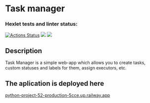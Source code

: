 # Task manager

### Hexlet tests and linter status:
[![Actions Status](https://github.com/Elenlith/python-project-52/workflows/hexlet-check/badge.svg)](https://github.com/Elenlith/python-project-52/actions)
<a href="https://codeclimate.com/github/Elenlith/python-project-83/maintainability"><img src="https://api.codeclimate.com/v1/badges/6935b60f9d56dd425474/maintainability" /></a>
<a href="https://codeclimate.com/github/Elenlith/python-project-83/test_coverage"><img src="https://api.codeclimate.com/v1/badges/6935b60f9d56dd425474/test_coverage" /></a>

## Description

Task Manager is a simple web-app which allows you to create tasks, custom statuses and labels for them, assign executors, etc. 

## The aplication is deployed here
<a href="http://python-project-52-production-5cce.up.railway.app">python-project-52-production-5cce.up.railway.app</a>
